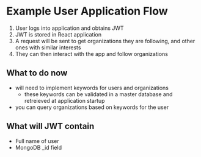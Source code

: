 # Example User Application Flow
1) User logs into application and obtains JWT
2) JWT is stored in React application
3) A request will be sent to get organizations they are following, and other ones with similar interests
4) They can then interact with the app and follow organizations

## What to do now
- will need to implement keywords for users and organizations
  - these keywords can be validated in a master database and retreieved at application startup
- you can query organizations based on keywords for the user

## What will JWT contain
- Full name of user
- MongoDB _id field